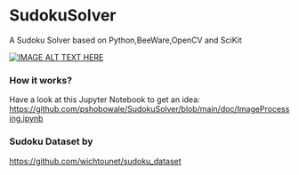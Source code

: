 # SudokuSolver
A Sudoku Solver based on Python,BeeWare,OpenCV and SciKit

[![IMAGE ALT TEXT HERE](https://img.youtube.com/vi/Ar4zWAGIbUU/0.jpg)](https://www.youtube.com/watch?v=Ar4zWAGIbUU)

### How it works?

 Have a look at this Jupyter Notebook to get an idea: https://github.com/pshobowale/SudokuSolver/blob/main/doc/ImageProcessing.ipynb


### Sudoku Dataset by
https://github.com/wichtounet/sudoku_dataset
